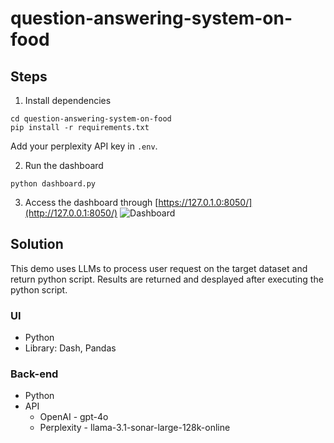 # question-answering-system-on-food

## Steps
1. Install dependencies
   
```shell
cd question-answering-system-on-food
pip install -r requirements.txt
```

Add your perplexity API key in `.env`.

2. Run the dashboard

```python dashboard.py```

3. Access the dashboard through [https://127.0.1.0:8050/](http://127.0.0.1:8050/)
![Dashboard](img/ui.png)

## Solution
This demo uses LLMs to process user request on the target dataset and return python script.
Results are returned and desplayed after executing the python script. 

### UI
- Python
- Library: Dash, Pandas
### Back-end
- Python
- API
   * OpenAI - gpt-4o
   * Perplexity - llama-3.1-sonar-large-128k-online
